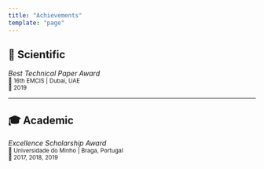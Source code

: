 ```yaml
---
title: "Achievements"
template: "page"
---
```


## 🔬 Scientific

*Best Technical Paper Award* <br>
<small>📍 16th EMCIS | Dubai, UAE</small><br>
<small>📆 2019</small><br>

---

## 🎓 Academic
*Excellence Scholarship Award* <br>
<small>📍 Universidade do Minho | Braga, Portugal</small><br>
<small>📆 2017, 2018, 2019</small><br>